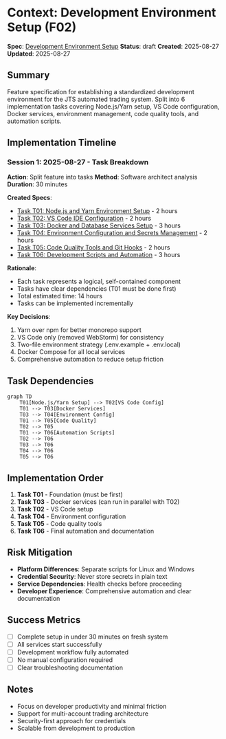 # Context: Development Environment Setup (F02)

**Spec**: [Development Environment Setup](spec.md)
**Status**: draft
**Created**: 2025-08-27
**Updated**: 2025-08-27

## Summary

Feature specification for establishing a standardized development environment for the JTS automated trading system. Split into 6 implementation tasks covering Node.js/Yarn setup, VS Code configuration, Docker services, environment management, code quality tools, and automation scripts.

## Implementation Timeline

### Session 1: 2025-08-27 - Task Breakdown

**Action**: Split feature into tasks
**Method**: Software architect analysis
**Duration**: 30 minutes

**Created Specs**:

- [Task T01: Node.js and Yarn Environment Setup](T01.md) - 2 hours
- [Task T02: VS Code IDE Configuration](T02.md) - 2 hours
- [Task T03: Docker and Database Services Setup](T03.md) - 3 hours
- [Task T04: Environment Configuration and Secrets Management](T04.md) - 2 hours
- [Task T05: Code Quality Tools and Git Hooks](T05.md) - 2 hours
- [Task T06: Development Scripts and Automation](T06.md) - 3 hours

**Rationale**:

- Each task represents a logical, self-contained component
- Tasks have clear dependencies (T01 must be done first)
- Total estimated time: 14 hours
- Tasks can be implemented incrementally

**Key Decisions**:

1. Yarn over npm for better monorepo support
2. VS Code only (removed WebStorm) for consistency
3. Two-file environment strategy (.env.example + .env.local)
4. Docker Compose for all local services
5. Comprehensive automation to reduce setup friction

## Task Dependencies

```mermaid
graph TD
    T01[Node.js/Yarn Setup] --> T02[VS Code Config]
    T01 --> T03[Docker Services]
    T03 --> T04[Environment Config]
    T01 --> T05[Code Quality]
    T02 --> T05
    T01 --> T06[Automation Scripts]
    T02 --> T06
    T03 --> T06
    T04 --> T06
    T05 --> T06
```

## Implementation Order

1. **Task T01** - Foundation (must be first)
2. **Task T03** - Docker services (can run in parallel with T02)
3. **Task T02** - VS Code setup
4. **Task T04** - Environment configuration
5. **Task T05** - Code quality tools
6. **Task T06** - Final automation and documentation

## Risk Mitigation

- **Platform Differences**: Separate scripts for Linux and Windows
- **Credential Security**: Never store secrets in plain text
- **Service Dependencies**: Health checks before proceeding
- **Developer Experience**: Comprehensive automation and clear documentation

## Success Metrics

- [ ] Complete setup in under 30 minutes on fresh system
- [ ] All services start successfully
- [ ] Development workflow fully automated
- [ ] No manual configuration required
- [ ] Clear troubleshooting documentation

## Notes

- Focus on developer productivity and minimal friction
- Support for multi-account trading architecture
- Security-first approach for credentials
- Scalable from development to production
